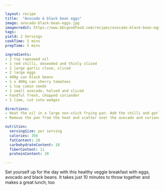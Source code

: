 ```yaml
---

layout: recipe
title:  "Avocado & black bean eggs"
image: avocado-black-bean-eggs.jpg
imagecredit: https://www.bbcgoodfood.com/recipes/avocado-black-bean-eggs
tags: 
yield: 2 Servings
cookTime: 5 mins
prepTime: 5 mins

ingredients: 
- 2 tsp rapeseed oil
- 1 red chilli, deseeded and thinly sliced
- 1 large garlic clove, sliced
- 2 large eggs
- 400g can black beans
- ½ x 400g can cherry tomatoes
- ¼ tsp cumin seeds
- 1 small avocado, halved and sliced
- handful fresh, chopped coriander
- 1 lime, cut into wedges

directions: 
- Heat the oil in a large non-stick frying pan. Add the chilli and garlic and cook until softened and starting to colour. Break in the eggs on either side of the pan. Once they start to set, spoon the beans (with their juice) and the tomatoes around the pan and sprinkle over the cumin seeds. You’re aiming to warm the beans and tomatoes rather than cook them.
- Remove the pan from the heat and scatter over the avocado and coriander. Squeeze over half of the lime wedges. Serve with the remaining wedges on the side for squeezing over.

nutrition: 
  servingSize: per serving
  calories: 356
  fatContent: 20
  carbohydrateContent: 18
  fiberContent: 11
  proteinContent: 20

--- 
```


Set yourself up for the day with this healthy veggie breakfast with eggs, avocado and black beans. It takes just 10 minutes to throw together and makes a great lunch, too
